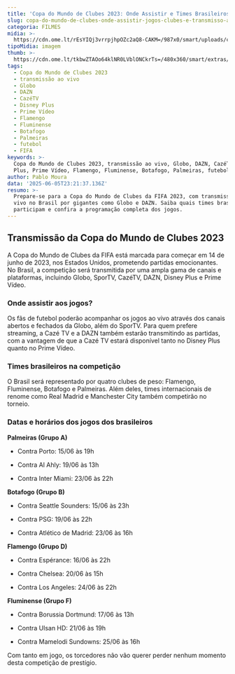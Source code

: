 ```yaml
---
title: 'Copa do Mundo de Clubes 2023: Onde Assistir e Times Brasileiros em Campo'
slug: copa-do-mundo-de-clubes-onde-assistir-jogos-clubes-e-transmisso-ao-vivo
categoria: FILMES
midia: >-
  https://cdn.ome.lt/rEsYIQj3vrrpjhpOZc2aQ8-CAKM=/987x0/smart/uploads/conteudo/fotos/Screenshot_2025-06-05_at_16.09.15.png
tipoMidia: imagem
thumb: >-
  https://cdn.ome.lt/tkbwZTAOo64klNR0LVblONCkrTs=/480x360/smart/extras/conteudos/Screenshot_2025-06-05_at_16.09.15.png
tags:
  - Copa do Mundo de Clubes 2023
  - transmissão ao vivo
  - Globo
  - DAZN
  - CazéTV
  - Disney Plus
  - Prime Vídeo
  - Flamengo
  - Fluminense
  - Botafogo
  - Palmeiras
  - futebol
  - FIFA
keywords: >-
  Copa do Mundo de Clubes 2023, transmissão ao vivo, Globo, DAZN, CazéTV, Disney
  Plus, Prime Vídeo, Flamengo, Fluminense, Botafogo, Palmeiras, futebol, FIFA
author: Pablo Moura
data: '2025-06-05T23:21:37.136Z'
resumo: >-
  Prepare-se para a Copa do Mundo de Clubes da FIFA 2023, com transmissão ao
  vivo no Brasil por gigantes como Globo e DAZN. Saiba quais times brasileiros
  participam e confira a programação completa dos jogos.
---
```


## Transmissão da Copa do Mundo de Clubes 2023

A Copa do Mundo de Clubes da FIFA está marcada para começar em 14 de junho de 2023, nos Estados Unidos, prometendo partidas emocionantes. No Brasil, a competição será transmitida por uma ampla gama de canais e plataformas, incluindo Globo, SporTV, CazéTV, DAZN, Disney Plus e Prime Vídeo.

### Onde assistir aos jogos?

Os fãs de futebol poderão acompanhar os jogos ao vivo através dos canais abertos e fechados da Globo, além do SporTV. Para quem prefere streaming, a Cazé TV e a DAZN também estarão transmitindo as partidas, com a vantagem de que a Cazé TV estará disponível tanto no Disney Plus quanto no Prime Vídeo.

### Times brasileiros na competição

O Brasil será representado por quatro clubes de peso: Flamengo, Fluminense, Botafogo e Palmeiras. Além deles, times internacionais de renome como Real Madrid e Manchester City também competirão no torneio.

### Datas e horários dos jogos dos brasileiros

**Palmeiras (Grupo A)**

- Contra Porto: 15/06 às 19h

- Contra Al Ahly: 19/06 às 13h

- Contra Inter Miami: 23/06 às 22h

**Botafogo (Grupo B)**

- Contra Seattle Sounders: 15/06 às 23h

- Contra PSG: 19/06 às 22h

- Contra Atlético de Madrid: 23/06 às 16h

**Flamengo (Grupo D)**

- Contra Espérance: 16/06 às 22h

- Contra Chelsea: 20/06 às 15h

- Contra Los Angeles: 24/06 às 22h

**Fluminense (Grupo F)**

- Contra Borussia Dortmund: 17/06 às 13h

- Contra Ulsan HD: 21/06 às 19h

- Contra Mamelodi Sundowns: 25/06 às 16h

Com tanto em jogo, os torcedores não vão querer perder nenhum momento desta competição de prestígio.
